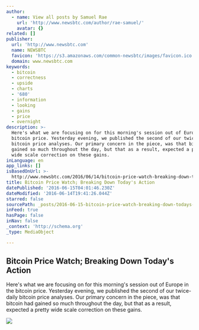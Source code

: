 ```yaml
---
author:
  - name: View all posts by Samuel Rae
    url: 'http://www.newsbtc.com/author/rae-samuel/'
    avatar: {}
related: []
publisher:
  url: 'http://www.newsbtc.com'
  name: NEWSBTC
  favicon: 'https://s3.amazonaws.com/common-newsbtc/images/favicon.ico'
  domain: www.newsbtc.com
keywords:
  - bitcoin
  - correctness
  - upside
  - charts
  - '680'
  - information
  - looking
  - gains
  - price
  - overnight
description: >-
  Here's what we are focusing on for this morning's session out of Europe in the
  bitcoin price. Yesterday evening, we published the second of our twice-daily
  bitcoin price analyses. Our primary concern in the piece, was that bitcoin had
  gained so much throughout the day, but that as a result, expected a pretty
  wide scale correction on these gains.
inLanguage: en
app_links: []
isBasedOnUrl: >-
  http://www.newsbtc.com/2016/06/14/bitcoin-price-watch-breaking-down-todays-action/
title: Bitcoin Price Watch; Breaking Down Today's Action
datePublished: '2016-06-15T04:01:46.230Z'
dateModified: '2016-06-14T19:41:26.044Z'
starred: false
sourcePath: _posts/2016-06-15-bitcoin-price-watch-breaking-down-todays-action.md
inFeed: true
hasPage: false
inNav: false
_context: 'http://schema.org'
_type: MediaObject

---
```

<article style=""><h1>Bitcoin Price Watch; Breaking Down Today's Action</h1><p>Here's what we are focusing on for this morning's session out of Europe in the bitcoin price. Yesterday evening, we published the second of our twice-daily bitcoin price analyses. Our primary concern in the piece, was that bitcoin had gained so much throughout the day, but that as a result, expected a pretty wide scale correction on these gains.</p><img src="http://s3.amazonaws.com/main-newsbtc-images/2016/06/14105350/Screen-Shot-2016-06-14-at-11.47.49.png" /></article>